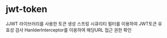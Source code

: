 # jwt-token
JJWT 라이브러리를 사용한 토큰 생성
스프링 시큐리티 필터를 이용하여 JWT토큰 유효성 검사
HanlderInterceptor를 이용하여 해당URL 접근 권한 확인
